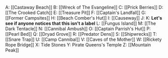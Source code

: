 A: [[Castaway Beach]]
B: [[Wreck of The Evangeline]]
C: [[Prick Berries]]
D: [[The Crooked Catch]]
E: [[Treasure Pit]]
F: [[Captain's Landfall]]
G: [[Former Campsites]]
H: [[Beach Comber's Hut]]
I: [[Causeway]]
J: 
K: **Let's see if anyone notices that this isn't a label**
L: [[Fungus Island]]
M: [[The Dark Tentacle]]
N: [[Cannibal Ambush]]
O: [[Captain Parrish's Hut]]
P: [[Pearl Bed]]
Q: [[Dryad Grove]]
R: [[Predator Dens]]
S: [[Shipwrecks]]
T: [[Snare Trap]]
U: [[Camp Cannibal]]
V: [[Caves of the Mother]]
W: [[Rickety Rope Bridge]]
X: Tide Stones
Y: Pirate Queens's Temple
Z: [[Mountain Peak]]
